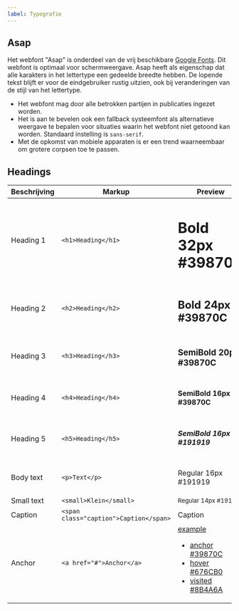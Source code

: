 ```yaml
---
label: Typografie
---
```


## Asap

Het webfont "Asap" is onderdeel van de vrij beschikbare [Google Fonts](https://fonts.google.com/specimen/Asap). Dit webfont is optimaal voor schermweergave. Asap heeft als eigenschap dat alle karakters in het lettertype een gedeelde breedte hebben. De lopende tekst blijft er voor de eindgebruiker rustig uitzien, ook bij veranderingen van de stijl van het lettertype.

- Het webfont mag door alle betrokken partijen in publicaties ingezet worden.
- Het is aan te bevelen ook een fallback systeemfont als alternatieve weergave te bepalen voor situaties waarin het webfont niet getoond kan worden. Standaard instelling is `sans-serif`.
- Met de opkomst van mobiele apparaten is er een trend waarneembaar om grotere corpsen toe te passen.

## Headings
| Beschrijving      | Markup                                 | Preview                                                                                                                                                                                                                              |
| ----------------- | -------------------------------------- | ------------------------------------------------------------------------------------------------------------------------------------------------------------------------------------------------------------------------------------ |
| Heading 1         | `<h1>Heading</h1>`                     | <h1>Bold 32px #39870C</h1>                                                                                                                                                                                                           |
| Heading 2         | `<h2>Heading</h2>`                     | <h2>Bold 24px #39870C</h2>                                                                                                                                                                                                           |
| Heading 3         | `<h3>Heading</h3>`                     | <h3>SemiBold 20px #39870C</h3>                                                                                                                                                                                                       |
| Heading 4         | `<h4>Heading</h4>`                     | <h4>SemiBold 16px #39870C</h4>                                                                                                                                                                                                       |
| Heading 5         | `<h5>Heading</h5>`                     | <h5>SemiBold 16px #191919</h5>                                                                                                                                                                                                       |
| Body text         | `<p>Text</p>`                          | <p>Regular 16px #191919</p>                                                                                                                                                                                                          |
| Small text        | `<small>Klein</small>`                 | <small>Regular 14px #191919</small>                                                                                                                                                                                                  |
| Caption           | `<span class="caption">Caption</span>` | <span class="caption">Caption</span>                                                                                                                                                                                                 |
| Anchor            | `<a href="#">Anchor</a>`               | <a href="#" id="anchor-example">example</a><ul><li><a href="#" class="static">anchor #39870C</a></li><li><a href="#" class="static-hover">hover #676CB0</a></li><li><a href="#" class="static-visited">visited #8B4A6A</a></li></ul> |

<script>
  document.getElementById('anchor-example').setAttribute('href', '#' + (+new Date()));
</script>
